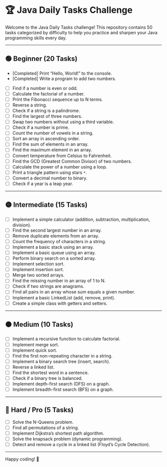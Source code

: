 # 🏆 Java Daily Tasks Challenge

Welcome to the Java Daily Tasks challenge! This repository contains 50 tasks categorized by difficulty to help you practice and sharpen your Java programming skills every day.

---

## 🟢 Beginner (20 Tasks)

- [Completed] Print “Hello, World!” to the console.
- [Completed] Write a program to add two numbers.
- [ ] Find if a number is even or odd.
- [ ] Calculate the factorial of a number.
- [ ] Print the Fibonacci sequence up to N terms.
- [ ] Reverse a string.
- [ ] Check if a string is a palindrome.
- [ ] Find the largest of three numbers.
- [ ] Swap two numbers without using a third variable.
- [ ] Check if a number is prime.
- [ ] Count the number of vowels in a string.
- [ ] Sort an array in ascending order.
- [ ] Find the sum of elements in an array.
- [ ] Find the maximum element in an array.
- [ ] Convert temperature from Celsius to Fahrenheit.
- [ ] Find the GCD (Greatest Common Divisor) of two numbers.
- [ ] Calculate the power of a number using a loop.
- [ ] Print a triangle pattern using stars `*`.
- [ ] Convert a decimal number to binary.
- [ ] Check if a year is a leap year.

---

## 🟡 Intermediate (15 Tasks)

- [ ] Implement a simple calculator (addition, subtraction, multiplication, division).
- [ ] Find the second largest number in an array.
- [ ] Remove duplicate elements from an array.
- [ ] Count the frequency of characters in a string.
- [ ] Implement a basic stack using an array.
- [ ] Implement a basic queue using an array.
- [ ] Perform binary search on a sorted array.
- [ ] Implement selection sort.
- [ ] Implement insertion sort.
- [ ] Merge two sorted arrays.
- [ ] Find the missing number in an array of 1 to N.
- [ ] Check if two strings are anagrams.
- [ ] Find all pairs in an array whose sum equals a given number.
- [ ] Implement a basic LinkedList (add, remove, print).
- [ ] Create a simple class with getters and setters.

---

## 🟠 Medium (10 Tasks)

- [ ] Implement a recursive function to calculate factorial.
- [ ] Implement merge sort.
- [ ] Implement quick sort.
- [ ] Find the first non-repeating character in a string.
- [ ] Implement a binary search tree (insert, search).
- [ ] Reverse a linked list.
- [ ] Find the shortest word in a sentence.
- [ ] Check if a binary tree is balanced.
- [ ] Implement depth-first search (DFS) on a graph.
- [ ] Implement breadth-first search (BFS) on a graph.

---

## 🔴 Hard / Pro (5 Tasks)

- [ ] Solve the N-Queens problem.
- [ ] Find all permutations of a string.
- [ ] Implement Dijkstra’s shortest path algorithm.
- [ ] Solve the knapsack problem (dynamic programming).
- [ ] Detect and remove a cycle in a linked list (Floyd’s Cycle Detection).

---

Happy coding! 🚀